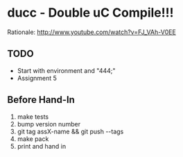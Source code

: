 # ducc - Double uC Compile!!!

Rationale: <http://www.youtube.com/watch?v=FJ_VAh-V0EE>

## TODO

 * Start with environment and "444;"
 * Assignment 5

## Before Hand-In

 1. make tests
 2. bump version number
 3. git tag assX-name && git push --tags
 4. make pack
 5. print and hand in
